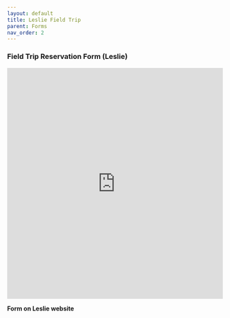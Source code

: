 ```yaml
---
layout: default
title: Leslie Field Trip
parent: Forms
nav_order: 2
---
```


### Field Trip Reservation Form (Leslie)

<iframe
id="JotFormIFrame-220714536353048"
title="Field Trip Request"
onload="window.parent.scrollTo(0,0)"
allowtransparency="true"
allowfullscreen="true"
allow="geolocation; microphone; camera"
src="https://form.jotform.com/220714536353048"
frameborder="0"
style="
min-width: 100%;
height:539px;
border:none;"
scrolling="no"
>
</iframe>
<script type="text/javascript">
var ifr = document.getElementById("JotFormIFrame-220714536353048");
if (ifr) {
  var src = ifr.src;
  var iframeParams = [];
  if (window.location.href && window.location.href.indexOf("?") > -1) {
    iframeParams = iframeParams.concat(window.location.href.substr(window.location.href.indexOf("?") + 1).split('&'));
  }
  if (src && src.indexOf("?") > -1) {
    iframeParams = iframeParams.concat(src.substr(src.indexOf("?") + 1).split("&"));
    src = src.substr(0, src.indexOf("?"))
  }
  iframeParams.push("isIframeEmbed=1");
  ifr.src = src + "?" + iframeParams.join('&');
}
window.handleIFrameMessage = function(e) {
  if (typeof e.data === 'object') { return; }
  var args = e.data.split(":");
  if (args.length > 2) { iframe = document.getElementById("JotFormIFrame-" + args[(args.length - 1)]); } else { iframe = document.getElementById("JotFormIFrame"); }
  if (!iframe) { return; }
  switch (args[0]) {
    case "scrollIntoView":
      iframe.scrollIntoView();
      break;
    case "setHeight":
      iframe.style.height = args[1] + "px";
      break;
    case "collapseErrorPage":
      if (iframe.clientHeight > window.innerHeight) {
        iframe.style.height = window.innerHeight + "px";
      }
      break;
    case "reloadPage":
      window.location.reload();
      break;
    case "loadScript":
      if( !window.isPermitted(e.origin, ['jotform.com', 'jotform.pro']) ) { break; }
      var src = args[1];
      if (args.length > 3) {
          src = args[1] + ':' + args[2];
      }
      var script = document.createElement('script');
      script.src = src;
      script.type = 'text/javascript';
      document.body.appendChild(script);
      break;
    case "exitFullscreen":
      if      (window.document.exitFullscreen)        window.document.exitFullscreen();
      else if (window.document.mozCancelFullScreen)   window.document.mozCancelFullScreen();
      else if (window.document.mozCancelFullscreen)   window.document.mozCancelFullScreen();
      else if (window.document.webkitExitFullscreen)  window.document.webkitExitFullscreen();
      else if (window.document.msExitFullscreen)      window.document.msExitFullscreen();
      break;
  }
  var isJotForm = (e.origin.indexOf("jotform") > -1) ? true : false;
  if(isJotForm && "contentWindow" in iframe && "postMessage" in iframe.contentWindow) {
    var urls = {"docurl":encodeURIComponent(document.URL),"referrer":encodeURIComponent(document.referrer)};
    iframe.contentWindow.postMessage(JSON.stringify({"type":"urls","value":urls}), "*");
  }
};
window.isPermitted = function(originUrl, whitelisted_domains) {
  var url = document.createElement('a');
  url.href = originUrl;
  var hostname = url.hostname;
  var result = false;
  if( typeof hostname !== 'undefined' ) {
    whitelisted_domains.forEach(function(element) {
        if( hostname.slice((-1 * element.length - 1)) === '.'.concat(element) ||  hostname === element ) {
            result = true;
        }
    });
    return result;
  }
};
if (window.addEventListener) {
  window.addEventListener("message", handleIFrameMessage, false);
} else if (window.attachEvent) {
  window.attachEvent("onmessage", handleIFrameMessage);
}
</script>

**Form on Leslie website**

